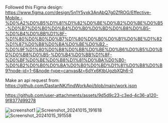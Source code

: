 Followed this Figma design: https://www.figma.com/design/5n1Y5yxk3AnAbQ7g0ZfROG/Effective-Mobile.-%D0%A2%D0%B5%D1%81%D1%82%D0%BE%D0%B2%D0%BE%D0%B5-%D0%B7%D0%B0%D0%B4%D0%B0%D0%BD%D0%B8%D0%B5-%D0%B4%D0%BB%D1%8F-%D1%80%D0%B0%D0%B7%D1%80%D0%B0%D0%B1%D0%BE%D1%82%D1%87%D0%B8%D0%BA%D0%BE%D0%B2.-%D0%9F%D1%80%D0%B8%D0%BB%D0%BE%D0%B6%D0%B5%D0%BD%D0%B8%D0%B5-%D0%B4%D0%BB%D1%8F-%D0%BF%D0%BE%D0%B8%D1%81%D0%BA%D0%B0-%D0%B2%D0%B0%D0%BA%D0%B0%D0%BD%D1%81%D0%B8%D0%B9?node-id=1-6&node-type=canvas&t=6dYx6KtbUgzbXQh6-0

Make an api request from: https://github.com/DastanNK/findWorkApi/blob/main/work.json

https://github.com/user-attachments/assets/9d5d9c23-c3ed-4c36-a120-9f8377d99278


![screenshot1](https://github.com/user-attachments/assets/bcd331a8-9356-4941-a554-0b9ae8be37b7)
![Screenshot_20241015_191618](https://github.com/user-attachments/assets/6a6b01d0-3fe1-432f-ac70-4354acb1850a)
![Screenshot_20241015_191558](https://github.com/user-attachments/assets/9df183c1-d5c7-43aa-8f2e-7caaaca272ad)



